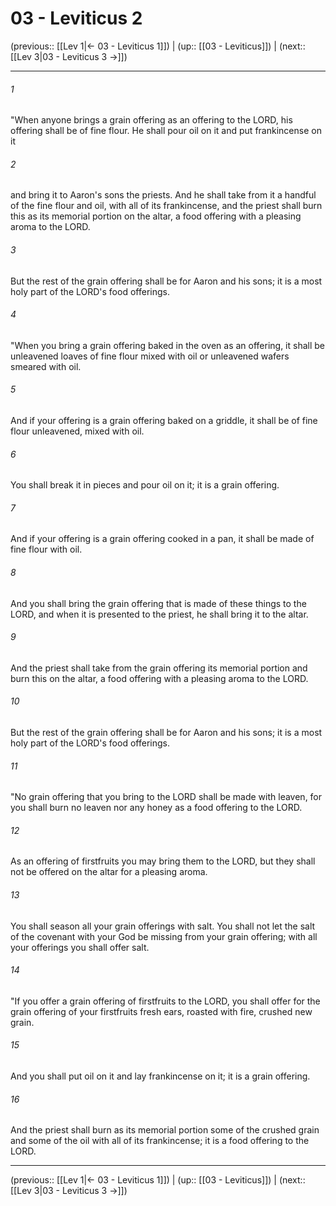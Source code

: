 # 03 - Leviticus 2

(previous:: [[Lev 1|← 03 - Leviticus 1]]) | (up:: [[03 - Leviticus]]) | (next:: [[Lev 3|03 - Leviticus 3 →]])

***


###### 1 
"When anyone brings a grain offering as an offering to the LORD, his offering shall be of fine flour. He shall pour oil on it and put frankincense on it 

###### 2 
and bring it to Aaron's sons the priests. And he shall take from it a handful of the fine flour and oil, with all of its frankincense, and the priest shall burn this as its memorial portion on the altar, a food offering with a pleasing aroma to the LORD. 

###### 3 
But the rest of the grain offering shall be for Aaron and his sons; it is a most holy part of the LORD's food offerings. 

###### 4 
"When you bring a grain offering baked in the oven as an offering, it shall be unleavened loaves of fine flour mixed with oil or unleavened wafers smeared with oil. 

###### 5 
And if your offering is a grain offering baked on a griddle, it shall be of fine flour unleavened, mixed with oil. 

###### 6 
You shall break it in pieces and pour oil on it; it is a grain offering. 

###### 7 
And if your offering is a grain offering cooked in a pan, it shall be made of fine flour with oil. 

###### 8 
And you shall bring the grain offering that is made of these things to the LORD, and when it is presented to the priest, he shall bring it to the altar. 

###### 9 
And the priest shall take from the grain offering its memorial portion and burn this on the altar, a food offering with a pleasing aroma to the LORD. 

###### 10 
But the rest of the grain offering shall be for Aaron and his sons; it is a most holy part of the LORD's food offerings. 

###### 11 
"No grain offering that you bring to the LORD shall be made with leaven, for you shall burn no leaven nor any honey as a food offering to the LORD. 

###### 12 
As an offering of firstfruits you may bring them to the LORD, but they shall not be offered on the altar for a pleasing aroma. 

###### 13 
You shall season all your grain offerings with salt. You shall not let the salt of the covenant with your God be missing from your grain offering; with all your offerings you shall offer salt. 

###### 14 
"If you offer a grain offering of firstfruits to the LORD, you shall offer for the grain offering of your firstfruits fresh ears, roasted with fire, crushed new grain. 

###### 15 
And you shall put oil on it and lay frankincense on it; it is a grain offering. 

###### 16 
And the priest shall burn as its memorial portion some of the crushed grain and some of the oil with all of its frankincense; it is a food offering to the LORD.

***

(previous:: [[Lev 1|← 03 - Leviticus 1]]) | (up:: [[03 - Leviticus]]) | (next:: [[Lev 3|03 - Leviticus 3 →]])

